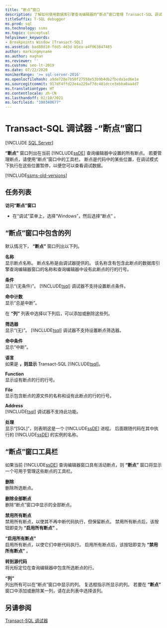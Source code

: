 ```yaml
---
title: “断点”窗口
description: 了解如何使用数据库引擎查询编辑器的“断点”窗口管理 Transact-SQL 调试器断点。
titleSuffix: T-SQL debugger
ms.prod: sql
ms.technology: ssms
ms.topic: conceptual
helpviewer_keywords:
- Breakpoints Window [Transact-SQL]
ms.assetid: bad88d10-fdd5-4d3d-b5ea-a4f063847485
author: markingmyname
ms.author: maghan
ms.reviewer: ''
ms.custom: seo-lt-2019
ms.date: 07/22/2020
monikerRange: '>= sql-server-2016'
ms.openlocfilehash: a9de728e7b50f27558e53b9b4db2fbcda1ed6e1e
ms.sourcegitcommit: 917df4ffd22e4a229af7dc481dcce3ebba0aa4d7
ms.translationtype: HT
ms.contentlocale: zh-CN
ms.lasthandoff: 02/10/2021
ms.locfileid: "100340677"
---
```

# <a name="transact-sql-debugger---breakpoints-window"></a>Transact-SQL 调试器 -“断点”窗口

 [!INCLUDE [SQL Server](../../includes/applies-to-version/sqlserver.md)]

**“断点”** 窗口列出在当前 [!INCLUDE[ssDE](../../includes/ssde-md.md)] 查询编辑器中设置的所有断点。 若要管理断点，请使用“断点”窗口中的工具栏。  断点是代码中的某些位置，在调试模式下执行在这些位置暂停，以便您可以查看调试数据。

[!INCLUDE[ssms-old-versions](../../includes/ssms-old-versions.md)]

## <a name="task-list"></a>任务列表

**访问“断点”窗口**

- 在“调试”菜单上，选择“Windows”，然后选择“断点”  。

## <a name="breakpoints-window-columns"></a>“断点”窗口中包含的列

默认情况下， **“断点”** 窗口列出以下列。  

**名称**  
显示断点名称。 断点名称是由调试器提供的。 该名称含有包含此断点的数据库引擎查询编辑器窗口的名称和查询编辑器中设有此断点的行的行号。  

**条件**  
显示“(无条件)”。 [!INCLUDE[tsql](../../includes/tsql-md.md)] 调试器不支持设置断点条件。

**命中计数**  
显示“总是中断”。

在 **“列”** 列表中选择以下列后，可以添加或删除这些列。  

**筛选器**  
显示“(无)”。 [!INCLUDE[tsql](../../includes/tsql-md.md)] 调试器不支持设置断点筛选器。

**命中条件**  
显示“中断”。

**语言**  
如果是 **，则显示** Transact-SQL [!INCLUDE[tsql](../../includes/tsql-md.md)]。  

**Function**  
显示设有断点的行的行号。  

**File**  
显示包含断点的源文件的名称和设有此断点的行的行号。

**Address**  
[!INCLUDE[tsql](../../includes/tsql-md.md)] 调试器不支持此功能。  

**处理**  
显示“[SQL]”，则表明这是一个 [!INCLUDE[ssDE](../../includes/ssde-md.md)] 进程。 后面跟随代码在其中执行的 [!INCLUDE[ssDE](../../includes/ssde-md.md)] 的实例的名称。

## <a name="breakpoints-window-toolbar"></a>“断点”窗口工具栏

如果当前 [!INCLUDE[ssDE](../../includes/ssde-md.md)] 查询编辑器窗口具有活动断点，则 **“断点”** 窗口将显示一个可用于管理这些断点的工具栏。

**删除**  
删除所选断点。

**删除全部断点**  
删除“断点”窗口中显示的全部断点。  

**禁用所有断点**  
禁用所有断点，以使其不再中断代码执行，但保留断点。 禁用所有断点后，该按钮即变为 **“启用所有断点”** 。

**“启用所有断点”**  
启用所有断点，以使它们中断代码执行。 启用所有断点后，该按钮即变为 **“禁用所有断点”** 。  

**转到源代码**  
将光标定位在查询编辑器中包含所选断点的行。

**“列”**  
列出所有可以在“断点”窗口中显示的列。 复选框指示所显示的列。 若要在 **“断点”** 窗口中添加或删除某一列，请在此列表中选择该列。

## <a name="see-also"></a>另请参阅

[Transact-SQL 调试器](./transact-sql-debugger.md)